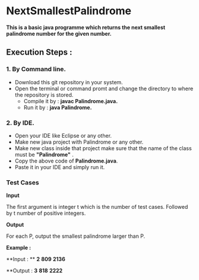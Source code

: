 # NextSmallestPalindrome

**This is a basic java programme which returns the next smallest palindrome number for the given number.**

## Execution Steps :

### 1. By Command line.
 
  - Download this git repository in your system.
  - Open the terminal or command promt and change the directory to where the repository is stored.
    - Compile it by : **javac Palindrome.java.**
    - Run it by : **java Palindrome.**
    
### 2. By IDE.
  
  - Open your IDE like Eclipse or any other.
  - Make new java project with Palindrome or any other.
  - Make new class inside that project make sure that the name of the class must be **"Palindrome"** .
  - Copy the above code of **Palindrome.java**.
  - Paste it in your IDE and simply run it.
  
### Test Cases

**Input** 

  The first argument is integer t which is the number of test cases. Followed by t number of positive integers. 

**Output** 
  
   For each P, output the smallest palindrome larger than P. 

**Example :** 
  
  **Input : ** 
    **2** 
    **809** 
    **2136**
  
  **Output : 
    **3**
    **818** 
    **2222**
